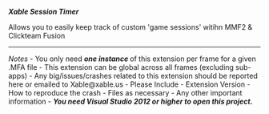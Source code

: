 <b><i>Xable Session Timer</i></b>

Allows you to easily keep track of custom 'game sessions' witihn MMF2 & Clickteam Fusion

<hr/>
<i>Notes</i>
- You only need <b><i> one instance </i></b>  of this extension per frame for a given .MFA file
	- This extension can be global across all frames (excluding sub-apps)
- Any big/issues/crashes related to this extension should be reported here or emailed to Xable@xable.us
	- Please Include
		- Extension Version
		- How to reproduce the crash
		- Files as necessary
		- Any other important information
-  <i><b>You need Visual Studio 2012 or higher to open this project.</b></i>
